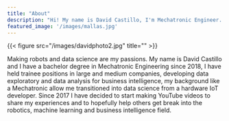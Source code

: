 ```yaml
---
title: "About"
description: "Hi! My name is David Castillo, I'm Mechatronic Engineer. My expertise is in Business Intelligence using Statistical Analysis"
featured_image: '/images/mallas.jpg'
---
```

{{< figure src="/images/davidphoto2.jpg" title="" >}}

Making robots and data science are my passions. My name is David Castillo and I have a bachelor degree in Mechatronic Engineering since 2018, I have held trainee positions in large and medium companies, developing data exploratory and data analysis for business intelligence, my background like a Mechatronic allow me transitioned into data science from a hardware IoT developer. Since 2017 I have decided to start making YouTube videos to share my experiences and to hopefully help others get break into the robotics, machine learning and business intelligence field.

